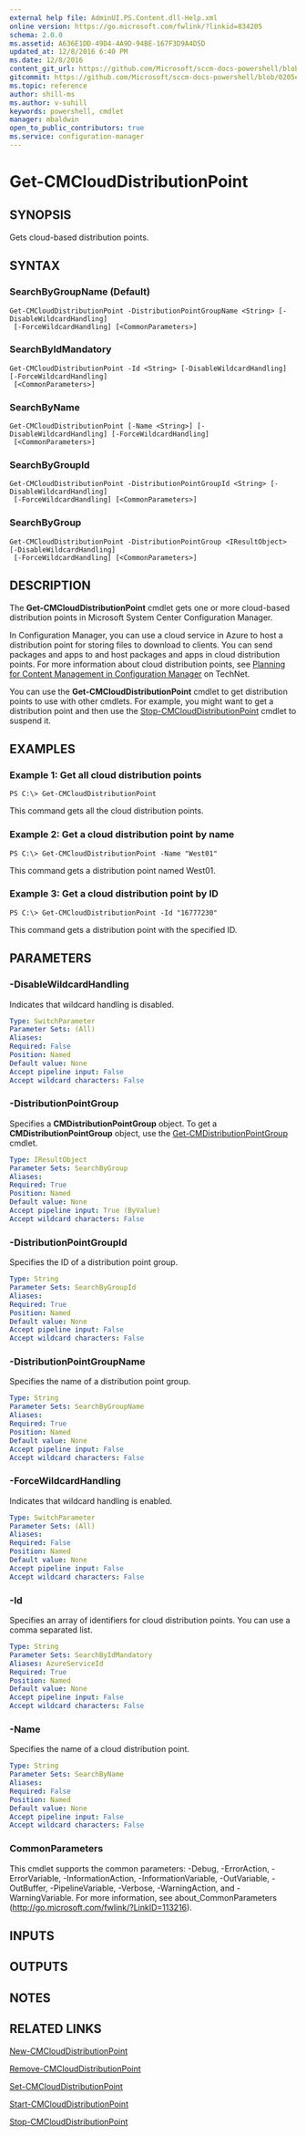 ```yaml
---
external help file: AdminUI.PS.Content.dll-Help.xml
online version: https://go.microsoft.com/fwlink/?linkid=834205
schema: 2.0.0
ms.assetid: A636E1DD-49D4-4A9D-94BE-167F3D9A4D5D
updated_at: 12/8/2016 6:40 PM
ms.date: 12/8/2016
content_git_url: https://github.com/Microsoft/sccm-docs-powershell/blob/master/sccm-cmdlets/ConfigurationManager/vlatest/Get-CMCloudDistributionPoint.md
gitcommit: https://github.com/Microsoft/sccm-docs-powershell/blob/0205e569abecf1b4e1b2b342947b87a3691b29a5/sccm-cmdlets/ConfigurationManager/vlatest/Get-CMCloudDistributionPoint.md
ms.topic: reference
author: shill-ms
ms.author: v-suhill
keywords: powershell, cmdlet
manager: mbaldwin
open_to_public_contributors: true
ms.service: configuration-manager
---
```


# Get-CMCloudDistributionPoint

## SYNOPSIS
Gets cloud-based distribution points.

## SYNTAX

### SearchByGroupName (Default)
```
Get-CMCloudDistributionPoint -DistributionPointGroupName <String> [-DisableWildcardHandling]
 [-ForceWildcardHandling] [<CommonParameters>]
```

### SearchByIdMandatory
```
Get-CMCloudDistributionPoint -Id <String> [-DisableWildcardHandling] [-ForceWildcardHandling]
 [<CommonParameters>]
```

### SearchByName
```
Get-CMCloudDistributionPoint [-Name <String>] [-DisableWildcardHandling] [-ForceWildcardHandling]
 [<CommonParameters>]
```

### SearchByGroupId
```
Get-CMCloudDistributionPoint -DistributionPointGroupId <String> [-DisableWildcardHandling]
 [-ForceWildcardHandling] [<CommonParameters>]
```

### SearchByGroup
```
Get-CMCloudDistributionPoint -DistributionPointGroup <IResultObject> [-DisableWildcardHandling]
 [-ForceWildcardHandling] [<CommonParameters>]
```

## DESCRIPTION
The **Get-CMCloudDistributionPoint** cmdlet gets one or more cloud-based distribution points in Microsoft System Center Configuration Manager.

In Configuration Manager, you can use a cloud service in Azure to host a distribution point for storing files to download to clients.
You can send packages and apps to and host packages and apps in cloud distribution points.
For more information about cloud distribution points, see [Planning for Content Management in Configuration Manager](http://go.microsoft.com/fwlink/?LinkId=266223) on TechNet.

You can use the **Get-CMCloudDistributionPoint** cmdlet to get distribution points to use with other cmdlets.
For example, you might want to get a distribution point and then use the [Stop-CMCloudDistributionPoint](./Stop-CMCloudDistributionPoint.md) cmdlet to suspend it.

## EXAMPLES

### Example 1: Get all cloud distribution points
```
PS C:\> Get-CMCloudDistributionPoint
```

This command gets all the cloud distribution points.

### Example 2: Get a cloud distribution point by name
```
PS C:\> Get-CMCloudDistributionPoint -Name "West01"
```

This command gets a distribution point named West01.

### Example 3: Get a cloud distribution point by ID
```
PS C:\> Get-CMCloudDistributionPoint -Id "16777230"
```

This command gets a distribution point with the specified ID.

## PARAMETERS

### -DisableWildcardHandling
Indicates that wildcard handling is disabled.

```yaml
Type: SwitchParameter
Parameter Sets: (All)
Aliases: 
Required: False
Position: Named
Default value: None
Accept pipeline input: False
Accept wildcard characters: False
```

### -DistributionPointGroup
Specifies a **CMDistributionPointGroup** object.
To get a **CMDistributionPointGroup** object, use the [Get-CMDistributionPointGroup](./Get-CMDistributionPointGroup.md) cmdlet.

```yaml
Type: IResultObject
Parameter Sets: SearchByGroup
Aliases: 
Required: True
Position: Named
Default value: None
Accept pipeline input: True (ByValue)
Accept wildcard characters: False
```

### -DistributionPointGroupId
Specifies the ID of a distribution point group.

```yaml
Type: String
Parameter Sets: SearchByGroupId
Aliases: 
Required: True
Position: Named
Default value: None
Accept pipeline input: False
Accept wildcard characters: False
```

### -DistributionPointGroupName
Specifies the name of a distribution point group.

```yaml
Type: String
Parameter Sets: SearchByGroupName
Aliases: 
Required: True
Position: Named
Default value: None
Accept pipeline input: False
Accept wildcard characters: False
```

### -ForceWildcardHandling
Indicates that wildcard handling is enabled.

```yaml
Type: SwitchParameter
Parameter Sets: (All)
Aliases: 
Required: False
Position: Named
Default value: None
Accept pipeline input: False
Accept wildcard characters: False
```

### -Id
Specifies an array of identifiers for cloud distribution points.
You can use a comma separated list.

```yaml
Type: String
Parameter Sets: SearchByIdMandatory
Aliases: AzureServiceId
Required: True
Position: Named
Default value: None
Accept pipeline input: False
Accept wildcard characters: False
```

### -Name
Specifies the name of a cloud distribution point.

```yaml
Type: String
Parameter Sets: SearchByName
Aliases: 
Required: False
Position: Named
Default value: None
Accept pipeline input: False
Accept wildcard characters: False
```

### CommonParameters
This cmdlet supports the common parameters: -Debug, -ErrorAction, -ErrorVariable, -InformationAction, -InformationVariable, -OutVariable, -OutBuffer, -PipelineVariable, -Verbose, -WarningAction, and -WarningVariable. For more information, see about_CommonParameters (http://go.microsoft.com/fwlink/?LinkID=113216).

## INPUTS

## OUTPUTS

## NOTES

## RELATED LINKS

[New-CMCloudDistributionPoint](xref:ConfigurationManager/vlatest/New-CMCloudDistributionPoint.md)

[Remove-CMCloudDistributionPoint](xref:ConfigurationManager/vlatest/Remove-CMCloudDistributionPoint.md)

[Set-CMCloudDistributionPoint](xref:ConfigurationManager/vlatest/Set-CMCloudDistributionPoint.md)

[Start-CMCloudDistributionPoint](xref:ConfigurationManager/vlatest/Start-CMCloudDistributionPoint.md)

[Stop-CMCloudDistributionPoint](xref:ConfigurationManager/vlatest/Stop-CMCloudDistributionPoint.md)
